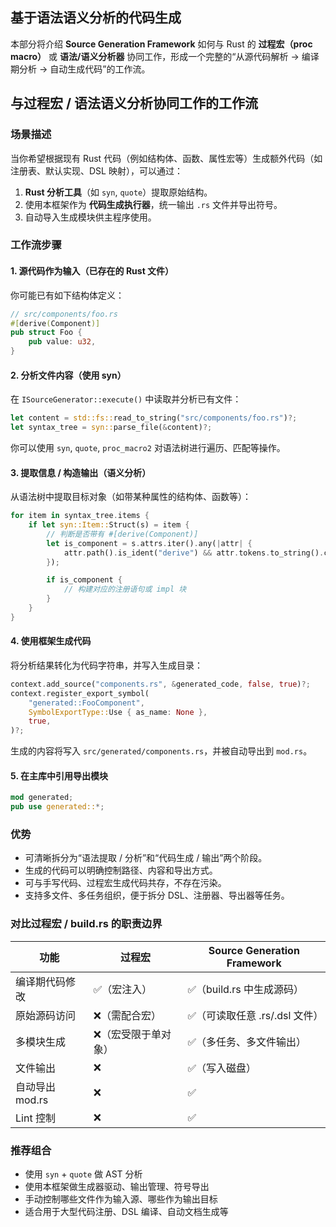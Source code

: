 ## 基于语法语义分析的代码生成

本部分将介绍 **Source Generation Framework** 如何与 Rust 的 **过程宏（proc macro）** 或 **语法/语义分析器** 协同工作，形成一个完整的“从源代码解析 → 编译期分析 → 自动生成代码”的工作流。

## 与过程宏 / 语法语义分析协同工作的工作流

### 场景描述

当你希望根据现有 Rust 代码（例如结构体、函数、属性宏等）生成额外代码（如注册表、默认实现、DSL 映射），可以通过：

1. **Rust 分析工具**（如 `syn`, `quote`）提取原始结构。
2. 使用本框架作为 **代码生成执行器**，统一输出 `.rs` 文件并导出符号。
3. 自动导入生成模块供主程序使用。

### 工作流步骤

#### 1. 源代码作为输入（已存在的 Rust 文件）

你可能已有如下结构体定义：

```rust
// src/components/foo.rs
#[derive(Component)]
pub struct Foo {
    pub value: u32,
}
```

#### 2. 分析文件内容（使用 syn）

在 `ISourceGenerator::execute()` 中读取并分析已有文件：

```rust
let content = std::fs::read_to_string("src/components/foo.rs")?;
let syntax_tree = syn::parse_file(&content)?;
```

你可以使用 `syn`, `quote`, `proc_macro2` 对语法树进行遍历、匹配等操作。

#### 3. 提取信息 / 构造输出（语义分析）

从语法树中提取目标对象（如带某种属性的结构体、函数等）：

```rust
for item in syntax_tree.items {
    if let syn::Item::Struct(s) = item {
        // 判断是否带有 #[derive(Component)]
        let is_component = s.attrs.iter().any(|attr| {
            attr.path().is_ident("derive") && attr.tokens.to_string().contains("Component")
        });

        if is_component {
            // 构建对应的注册语句或 impl 块
        }
    }
}
```

#### 4. 使用框架生成代码

将分析结果转化为代码字符串，并写入生成目录：

```rust
context.add_source("components.rs", &generated_code, false, true)?;
context.register_export_symbol(
    "generated::FooComponent",
    SymbolExportType::Use { as_name: None },
    true,
)?;
```

生成的内容将写入 `src/generated/components.rs`，并被自动导出到 `mod.rs`。

#### 5. 在主库中引用导出模块

```rust
mod generated;
pub use generated::*;
```

### 优势

- 可清晰拆分为“语法提取 / 分析”和“代码生成 / 输出”两个阶段。
- 生成的代码可以明确控制路径、内容和导出方式。
- 可与手写代码、过程宏生成代码共存，不存在污染。
- 支持多文件、多任务组织，便于拆分 DSL、注册器、导出器等任务。

### 对比过程宏 / build.rs 的职责边界

| 功能            | 过程宏               | Source Generation Framework    |
| --------------- | -------------------- | ------------------------------ |
| 编译期代码修改  | ✅（宏注入）         | ✅（build.rs 中生成源码）      |
| 原始源码访问    | ❌（需配合宏）       | ✅（可读取任意 .rs/.dsl 文件） |
| 多模块生成      | ❌（宏受限于单对象） | ✅（多任务、多文件输出）       |
| 文件输出        | ❌                   | ✅（写入磁盘）                 |
| 自动导出 mod.rs | ❌                   | ✅                             |
| Lint 控制       | ❌                   | ✅                             |

### 推荐组合

- 使用 `syn` + `quote` 做 AST 分析
- 使用本框架做生成器驱动、输出管理、符号导出
- 手动控制哪些文件作为输入源、哪些作为输出目标
- 适合用于大型代码注册、DSL 编译、自动文档生成等
